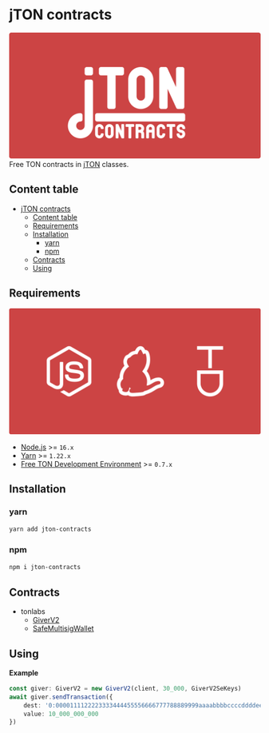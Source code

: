 # jTON contracts
![cover](docs/images/cover.svg)
Free TON contracts in [jTON](https://www.npmjs.com/package/jton) classes.

## Content table
* [jTON contracts](#jton-contracts)
    * [Content table](#content-table)
    * [Requirements](#requirements)
    * [Installation](#installation)
        * [yarn](#yarn)
        * [npm](#npm)
    * [Contracts](#contracts)
    * [Using](#using)

## Requirements
![requirements](docs/images/requirements.svg)
* [Node.js](https://nodejs.org) >= `16.x`
* [Yarn](https://classic.yarnpkg.com) >= `1.22.x`
* [Free TON Development Environment](https://github.com/tonlabs/tondev) >= `0.7.x`

## Installation
### yarn
```sh
yarn add jton-contracts
```

### npm
```sh
npm i jton-contracts
```

## Contracts
* tonlabs
    * [GiverV2](https://github.com/tonlabs/tonos-se/tree/master/contracts/giver_v2)
    * [SafeMultisigWallet](https://github.com/tonlabs/ton-labs-contracts/tree/master/solidity/safemultisig)
    
## Using
**Example**
```ts
const giver: GiverV2 = new GiverV2(client, 30_000, GiverV2SeKeys)
await giver.sendTransaction({
    dest: '0:0000111122223333444455556666777788889999aaaabbbbccccddddeeeeffff',
    value: 10_000_000_000
})
```